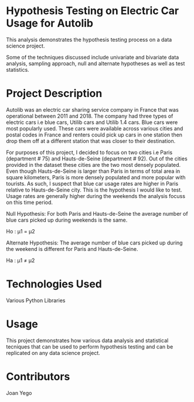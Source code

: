 # Hypothesis Testing on Electric Car Usage for Autolib

This analysis demonstrates the hypothesis testing process on a data science project.

Some of the techniques discussed include univariate and bivariate data analysis, sampling approach, null and alternate hypotheses as well as test statistics.

# Project Description

Autolib was an electric car sharing service company in France that was operational between 2011 and 2018. The company had three types of electric cars i.e blue cars, Utilib cars and Utilib 1.4 cars. Blue cars were most popularly used. These cars were available across various cities and postal codes in France and renters could pick up cars in one station then drop them off at a different station that was closer to their destination.

For purposes of this project, I decided to focus on two cities i.e Paris (department # 75) and Hauts-de-Seine (department # 92). Out of the cities provided in the dataset these cities are the two most densely populated. Even though Hauts-de-Seine is larger than Paris in terms of total area in square kilometers, Paris is more densely populated and more popular with tourists. As such, I suspect that blue car usage rates are higher in Paris relative to Hauts-de-Seine city. This is the hypothesis I would like to test. Usage rates are generally higher during the weekends the analysis focuss on this time period.

Null Hypothesis: For both Paris and Hauts-de-Seine the average number of blue cars picked up during weekends is the same.

Ho : μ1 = μ2

Alternate Hypothesis: The average number of blue cars picked up during the weekend is different for Paris and Hauts-de-Seine.

Ha : μ1 ≠ μ2

# Technologies Used

Various Python Libraries

# Usage

This project demonstrates how various data analysis and statistical tecniques that can be used to perform hypothesis testing and can be replicated on any data science project.

# Contributors

Joan Yego
